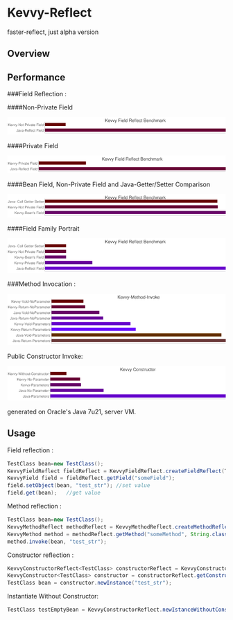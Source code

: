 # Kevvy-Reflect
faster-reflect, just alpha version

## Overview


## Performance
###Field Reflection :

####Non-Private Field

![image](https://github.com/alimuya/kevvy-reflect/raw/master/build/res/benchmark/field/field_not_private_jdk7.png)

####Private Field

![image](https://github.com/alimuya/kevvy-reflect/raw/master/build/res/benchmark/field/field_private_jdk7.png)

####Bean Field, Non-Private Field and Java-Getter/Setter Comparison

![image](https://github.com/alimuya/kevvy-reflect/raw/master/build/res/benchmark/field/field_bean_public_gs_jdk7.png)

####Field Family Portrait

![image](https://github.com/alimuya/kevvy-reflect/raw/master/build/res/benchmark/field/field_all_jdk7.png)





###Method Invocation :

![image](https://github.com/alimuya/kevvy-reflect/raw/master/build/res/benchmark/method/jdk7_method_all.png)

Public Constructor Invoke:

![image](https://github.com/alimuya/kevvy-reflect/raw/master/build/res/benchmark/constructor/jdk7_constructor_all.png)


generated on Oracle's Java 7u21, server VM.

## Usage

Field reflection :

```java
TestClass bean=new TestClass();
KevvyFieldReflect fieldReflect = KevvyFieldReflect.createFieldReflect(TestClass.class);
KevvyField field = fieldReflect.getField("someField");
field.setObject(bean, "test_str"); //set value
field.get(bean);   //get value
```

Method reflection :

```java
TestClass bean=new TestClass();
KevvyMethodReflect methodReflect = KevvyMethodReflect.createMethodReflect(TestClass.class);
KevvyMethod method = methodReflect.getMethod("someMethod", String.class);
method.invoke(bean, "test_str");
```

Constructor reflection :

```java
KevvyConstructorReflect<TestClass> constructorReflect = KevvyConstructorReflect.createConstructor(TestClass.class);
KevvyConstructor<TestClass> constructor = constructorReflect.getConstructor(String.class);
TestClass bean = constructor.newInstance("test_str");
```

Instantiate Without Constructor:
```java
TestClass testEmptyBean = KevvyConstructorReflect.newIstanceWithoutConstructor(TestClass.class);
```

